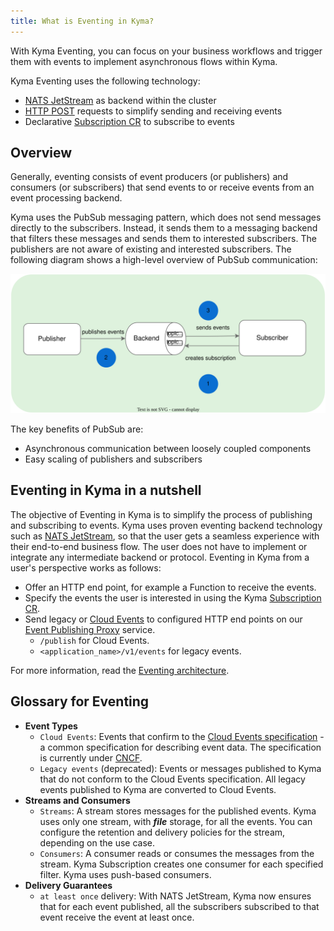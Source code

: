 ```yaml
---
title: What is Eventing in Kyma?
---
```


With Kyma Eventing, you can focus on your business workflows and trigger them with events to implement asynchronous flows within Kyma.

Kyma Eventing uses the following technology:
- [NATS JetStream](https://docs.nats.io/) as backend within the cluster
- [HTTP POST](https://www.w3schools.com/tags/ref_httpmethods.asp) requests to simplify sending and receiving events
- Declarative [Subscription CR](../../../05-technical-reference/00-custom-resources/evnt-01-subscription.md) to subscribe to events

## Overview

Generally, eventing consists of event producers (or publishers) and consumers (or subscribers) that send events to or receive events from an event processing backend.

Kyma uses the PubSub messaging pattern, which does not send messages directly to the subscribers. Instead, it sends them to a messaging backend that filters these messages and sends them to interested subscribers. The publishers are not aware of existing and interested subscribers. The following diagram shows a high-level overview of PubSub communication:


![PubSub](./assets/pubsub.svg)

The key benefits of PubSub are:
- Asynchronous communication between loosely coupled components
- Easy scaling of publishers and subscribers

## Eventing in Kyma in a nutshell

The objective of Eventing in Kyma is to simplify the process of publishing and subscribing to events. Kyma uses proven eventing backend technology such as [NATS JetStream](https://docs.nats.io/), so that the user gets a seamless experience with their end-to-end business flow. The user does not have to implement or integrate any intermediate backend or protocol. Eventing in Kyma from a user's perspective works as follows:

- Offer an HTTP end point, for example a Function to receive the events.
- Specify the events the user is interested in using the Kyma [Subscription CR](../../../05-technical-reference/00-custom-resources/evnt-01-subscription.md).
- Send legacy or [Cloud Events](https://cloudevents.io/) to configured HTTP end points on our [Event Publishing Proxy](https://github.com/kyma-project/kyma/tree/main/components/event-publisher-proxy) service.
    - `/publish` for Cloud Events.
    - `<application_name>/v1/events` for legacy events.

For more information, read the [Eventing architecture](../../../05-technical-reference/00-architecture/evnt-01-architecture.md).

## Glossary for Eventing

- **Event Types**
    - `Cloud Events`: Events that confirm to the [Cloud Events specification](https://cloudevents.io/) - a common specification for describing event data. The specification is currently under [CNCF](https://www.cncf.io/).
    - `Legacy events` (deprecated): Events or messages published to Kyma that do not conform to the Cloud Events specification. All legacy events published to Kyma are converted to Cloud Events.
- **Streams and Consumers**
    - `Streams`: A stream stores messages for the published events. Kyma uses only one stream, with _**file**_ storage, for all the events. You can configure the retention and delivery policies for the stream, depending on the use case.
    - `Consumers`: A consumer reads or consumes the messages from the stream. Kyma Subscription creates one consumer for each specified filter. Kyma uses push-based consumers.
- **Delivery Guarantees**
    - `at least once` delivery: With NATS JetStream, Kyma now ensures that for each event published, all the subscribers subscribed to that event receive the event at least once.
  